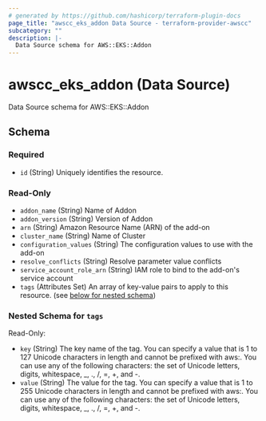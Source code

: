 ```yaml
---
# generated by https://github.com/hashicorp/terraform-plugin-docs
page_title: "awscc_eks_addon Data Source - terraform-provider-awscc"
subcategory: ""
description: |-
  Data Source schema for AWS::EKS::Addon
---
```


# awscc_eks_addon (Data Source)

Data Source schema for AWS::EKS::Addon



<!-- schema generated by tfplugindocs -->
## Schema

### Required

- `id` (String) Uniquely identifies the resource.

### Read-Only

- `addon_name` (String) Name of Addon
- `addon_version` (String) Version of Addon
- `arn` (String) Amazon Resource Name (ARN) of the add-on
- `cluster_name` (String) Name of Cluster
- `configuration_values` (String) The configuration values to use with the add-on
- `resolve_conflicts` (String) Resolve parameter value conflicts
- `service_account_role_arn` (String) IAM role to bind to the add-on's service account
- `tags` (Attributes Set) An array of key-value pairs to apply to this resource. (see [below for nested schema](#nestedatt--tags))

<a id="nestedatt--tags"></a>
### Nested Schema for `tags`

Read-Only:

- `key` (String) The key name of the tag. You can specify a value that is 1 to 127 Unicode characters in length and cannot be prefixed with aws:. You can use any of the following characters: the set of Unicode letters, digits, whitespace, _, ., /, =, +, and -.
- `value` (String) The value for the tag. You can specify a value that is 1 to 255 Unicode characters in length and cannot be prefixed with aws:. You can use any of the following characters: the set of Unicode letters, digits, whitespace, _, ., /, =, +, and -.


